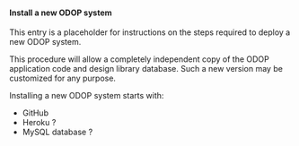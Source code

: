 #### Install a new ODOP system

This entry is a placeholder for instructions on the steps required to deploy a new ODOP system.   

This procedure will allow a completely independent copy of the ODOP application code and design library database.
Such a new version may be customized for any purpose.

Installing a new ODOP system starts with:
* GitHub
* Heroku ?
* MySQL database ?



